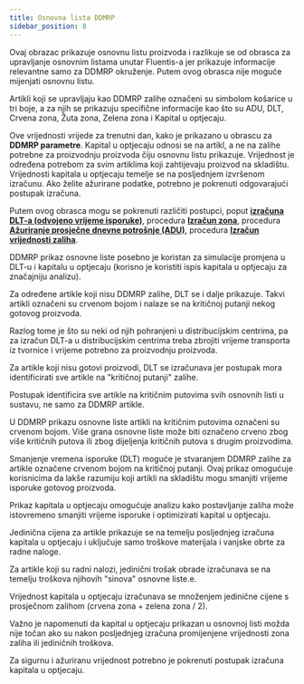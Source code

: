 ```yaml
---
title: Osnovna lista DDMRP  
sidebar_position: 8
---
```


Ovaj obrazac prikazuje osnovnu listu proizvoda i razlikuje se od obrasca za upravljanje osnovnim listama unutar Fluentis-a jer prikazuje informacije relevantne samo za DDMRP okruženje. Putem ovog obrasca nije moguće mijenjati osnovnu listu. 

Artikli koji se upravljaju kao DDMRP zalihe označeni su simbolom košarice u tri boje, a za njih se prikazuju specifične informacije kao što su ADU, DLT, Crvena zona, Žuta zona, Zelena zona i Kapital u optjecaju. 

Ove vrijednosti vrijede za trenutni dan, kako je prikazano u obrascu za **DDMRP parametre**. Kapital u optjecaju odnosi se na artikl, a ne na zalihe potrebne za proizvodnju proizvoda čiju osnovnu listu prikazuje. Vrijednost je određena potrebom za svim artiklima koji zahtijevaju proizvod na skladištu. Vrijednosti kapitala u optjecaju temelje se na posljednjem izvršenom izračunu. Ako želite ažurirane podatke, potrebno je pokrenuti odgovarajući postupak izračuna.

Putem ovog obrasca mogu se pokrenuti različiti postupci, poput [**izračuna DLT-a (odvojeno vrijeme isporuke)**](/docs/ddmrp/procedures/DLT-calculation), procedura [**Izračun zona**](/docs/ddmrp/procedures/zones-calculation), procedura [**Ažuriranje prosječne dnevne potrošnje (ADU)**](/docs/ddmrp/procedures/ADU-update), procedura [**Izračun vrijednosti zaliha**](/docs/ddmrp/procedures/inventory-value). 

DDMRP prikaz osnovne liste posebno je koristan za simulacije promjena u DLT-u i kapitalu u optjecaju (korisno je koristiti ispis kapitala u optjecaju za značajniju analizu). 

Za određene artikle koji nisu DDMRP zalihe, DLT se i dalje prikazuje. Takvi artikli označeni su crvenom bojom i nalaze se na kritičnoj putanji nekog gotovog proizvoda.  

Razlog tome je što su neki od njih pohranjeni u distribucijskim centrima, pa za izračun DLT-a u distribucijskim centrima treba zbrojiti vrijeme transporta iz tvornice i vrijeme potrebno za proizvodnju proizvoda. 

Za artikle koji nisu gotovi proizvodi, DLT se izračunava jer postupak mora identificirati sve artikle na "kritičnoj putanji" zalihe. 

Postupak identificira sve artikle na kritičnim putovima svih osnovnih listi u sustavu, ne samo za DDMRP artikle.

U DDMRP prikazu osnovne liste artikli na kritičnim putovima označeni su crvenom bojom. Više grana osnovne liste može biti označeno crveno zbog više kritičnih putova ili zbog dijeljenja kritičnih putova s drugim proizvodima. 

Smanjenje vremena isporuke (DLT) moguće je stvaranjem DDMRP zalihe za artikle označene crvenom bojom na kritičnoj putanji. Ovaj prikaz omogućuje korisnicima da lakše razumiju koji artikli na skladištu mogu smanjiti vrijeme isporuke gotovog proizvoda.  

Prikaz kapitala u optjecaju omogućuje analizu kako postavljanje zaliha može istovremeno smanjiti vrijeme isporuke i optimizirati kapital u optjecaju. 

Jedinična cijena za artikle prikazuje se na temelju posljednjeg izračuna kapitala u optjecaju i uključuje samo troškove materijala i vanjske obrte za radne naloge.  

Za artikle koji su radni nalozi, jedinični trošak obrade izračunava se na temelju troškova njihovih "sinova" osnovne liste.e.

Vrijednost kapitala u optjecaju izračunava se množenjem jedinične cijene s prosječnom zalihom (crvena zona + zelena zona / 2). 

Važno je napomenuti da kapital u optjecaju prikazan u osnovnoj listi možda nije točan ako su nakon posljednjeg izračuna promijenjene vrijednosti zona zaliha ili jediničnih troškova.  

Za sigurnu i ažuriranu vrijednost potrebno je pokrenuti postupak izračuna kapitala u optjecaju. 





